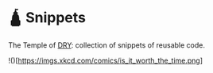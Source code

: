 # 🛕 Snippets

The Temple of [DRY](https://en.wikipedia.org/wiki/Don%27t_repeat_yourself): collection of snippets of reusable code.

!()[https://imgs.xkcd.com/comics/is_it_worth_the_time.png]